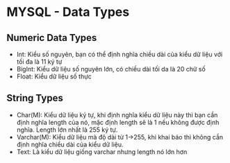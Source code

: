 # MYSQL -  Data Types

## Numeric Data Types
* Int: Kiểu số nguyên, bạn có thể định nghĩa chiều dài của kiểu dữ liệu với tối đa là 11 ký tự
* BigInt: Kiểu dữ liệu số nguyên lớn, có chiều dài tối da là 20 chữ số
* Float: Kiểu dữ liệu số thực

## String Types
* Char(M): Kiểu dữ liệu ký tự, khi định nghĩa kiểu dữ liệu này thì bạn cần định nghĩa length của nó, mặc định length sẽ là 1 nếu không được định nghĩa. Length lớn nhất là 255 ký tự.
* Varchar(M): Kiểu dữ liệu mà độ dài từ 1->255, khi khai báo thì không cần định nghĩa chiều dài của kiểu dữ liệu.
* Text: Là kiểu dữ liệu giống varchar nhưng length nó lớn hơn
